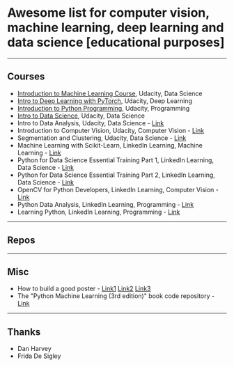 # Awesome list for computer vision, machine learning, deep learning and data science [educational purposes]

---

## Courses
- [Introduction to Machine Learning Course](https://www.udacity.com/course/intro-to-machine-learning--ud120), Udacity, Data Science
- [Intro to Deep Learning with PyTorch](https://www.udacity.com/course/deep-learning-pytorch--ud188), Udacity, Deep Learning
- [Introduction to Python Programming](https://www.udacity.com/course/introduction-to-python--ud1110), Udacity, Programming
- [Intro to Data Science](https://www.udacity.com/courses/ud359), Udacity, Data Science 
- Intro to Data Analysis, Udacity, Data Science - [Link](https://www.udacity.com/courses/ud170)
- Introduction to Computer Vision, Udacity, Computer Vision - [Link](https://www.udacity.com/courses/ud810)
- Segmentation and Clustering, Udacity, Data Science - [Link](https://www.udacity.com/course/segmentation-and-clustering--ud981)
- Machine Learning with Scikit-Learn, LinkedIn Learning, Machine Learning - [Link](https://www.linkedin.com/learning/machine-learning-with-scikit-learn)
- Python for Data Science Essential Training Part 1, LinkedIn Learning, Data Science - [Link](https://www.linkedin.com/learning/python-for-data-science-essential-training-part-1)
- Python for Data Science Essential Training Part 2, LinkedIn Learning, Data Science - [Link](https://www.linkedin.com/learning/python-for-data-science-essential-training-part-2)
- OpenCV for Python Developers, LinkedIn Learning, Computer Vision - [Link](https://www.linkedin.com/learning/opencv-for-python-developers)
- Python Data Analysis, LinkedIn Learning, Programming - [Link](https://www.linkedin.com/learning/python-data-analysis-2)
- Learning Python, LinkedIn Learning, Programming - [Link](https://www.linkedin.com/learning/learning-python)

---

## Repos

---

## Misc

- How to build a good poster - [Link1](https://urc.ucdavis.edu/sites/g/files/dgvnsk3561/files/local_resources/documents/pdf_documents/How_To_Make_an_Effective_Poster2.pdf) [Link2](https://www.animateyour.science/post/How-to-design-an-award-winning-conference-poster) [Link3](https://www.jamiebgall.co.uk/post/powerful-posters)
- The "Python Machine Learning (3rd edition)" book code repository - [Link](https://github.com/rasbt/python-machine-learning-book-3rd-edition)

---

## Thanks
- Dan Harvey
- Frida De Sigley
